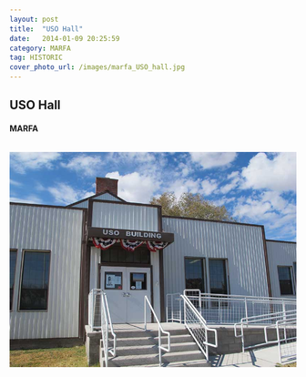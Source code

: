 ```yaml
---
layout: post
title:  "USO Hall"
date:   2014-01-09 20:25:59
category: MARFA
tag: HISTORIC
cover_photo_url: /images/marfa_USO_hall.jpg
---
```


<div class="section-title">
  <h2>USO Hall</h2>
    <h4>MARFA</h4>
    <div class="divider-border"></div>
</div> 
<div class="column small-6">
  <p>
  </p>
<div class="column small-6">
    <img src="/images/marfa_USO_hall.jpg">
</div>   

